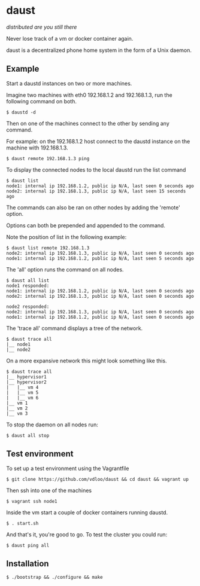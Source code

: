 daust
=====
*distributed are you still there*

Never lose track of a vm or docker container again. 

daust is a decentralized phone home system in the form of a Unix daemon. 

## Example

Start a daustd instances on two or more machines.

Imagine two machines with eth0 192.168.1.2 and 192.168.1.3, run
the following command on both.

```
$ daustd -d
```

Then on one of the machines connect to the other by sending any command.

For example: on the 192.168.1.2 host connect to the daustd instance on
the machine with 192.168.1.3.

```
$ daust remote 192.168.1.3 ping
```

To display the connected nodes to the local daustd run the list command

```
$ daust list
node1: internal ip 192.168.1.2, public ip N/A, last seen 0 seconds ago
node2: internal ip 192.168.1.3, public ip N/A, last seen 15 seconds ago
```

The commands can also be ran on other nodes by adding the 'remote' option. 

Options can both be prepended and appended to the command. 

Note the position of list in the following example:

```
$ daust list remote 192.168.1.3
node2: internal ip 192.168.1.3, public ip N/A, last seen 0 seconds ago
node1: internal ip 192.168.1.2, public ip N/A, last seen 5 seconds ago
```

The 'all' option runs the command on all nodes. 

```
$ daust all list
node1 responded:
node1: internal ip 192.168.1.2, public ip N/A, last seen 0 seconds ago
node2: internal ip 192.168.1.3, public ip N/A, last seen 0 seconds ago

node2 responded:
node2: internal ip 192.168.1.3, public ip N/A, last seen 0 seconds ago
node1: internal ip 192.168.1.2, public ip N/A, last seen 0 seconds ago
```

The 'trace all' command displays a tree of the network.

```
$ daust trace all
|__ node1
|__ node2
```

On a more expansive network this might look something like this.

```
$ daust trace all
|__ hypervisor1
|__ hypervisor2
|   |__ vm 4
|   |__ vm 5
|   |__ vm 6
|__ vm 1
|__ vm 2
|__ vm 3
```

To stop the daemon on all nodes run:

```
$ daust all stop
```

## Test environment

To set up a test environment using the Vagrantfile

```
$ git clone https://github.com/vdloo/daust && cd daust && vagrant up
```

Then ssh into one of the machines

```
$ vagrant ssh node1
```

Inside the vm start a couple of docker containers running daustd.

```
$ . start.sh
```

And that's it, you're good to go. 
To test the cluster you could run:

```
$ daust ping all
```


## Installation

```
$ ./bootstrap && ./configure && make
```

